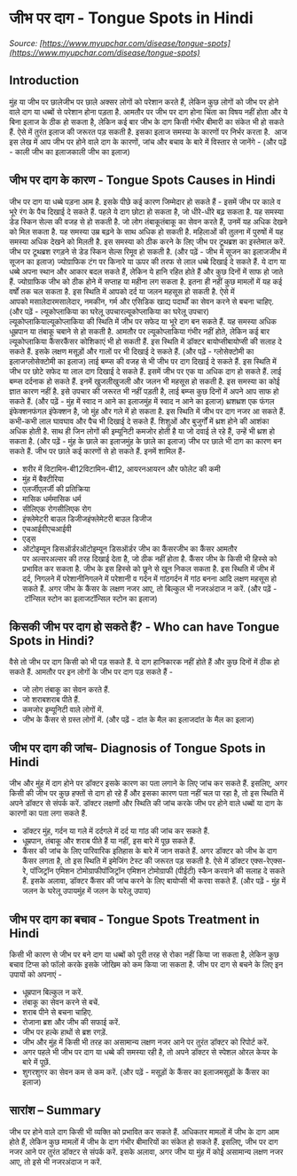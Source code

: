# जीभ पर दाग - Tongue Spots in Hindi
_Source: [https://www.myupchar.com/disease/tongue-spots](https://www.myupchar.com/disease/tongue-spots)_

## Introduction
मुंह या जीभ पर छालेजीभ पर छाले अक्सर लोगों को परेशान करते हैं, लेकिन कुछ लोगों को जीभ पर होने वाले दाग या धब्बों से परेशान होना पड़ता है. आमतौर पर जीभ पर दाग होना चिंता का विषय नहीं होता और ये बिना इलाज के ठीक हो सकता है, लेकिन कई बार जीभ के दाग किसी गंभीर बीमारी का संकेत भी हो सकते हैं. ऐसे में तुरंत इलाज की जरूरत पड़ सकती है. इसका इलाज समस्या के कारणों पर निर्भर करता है. 
आज इस लेख में आप जीभ पर होने वाले दाग के कारणों, जांच और बचाव के बारे में विस्तार से जानेंगे -
(और पढ़ें - काली जीभ का इलाजकाली जीभ का इलाज)

## जीभ पर दाग के कारण - Tongue Spots Causes in Hindi
जीभ पर दाग या धब्बे पड़ना आम है. इसके पीछे कई कारण जिम्मेदार हो सकते हैं -
इसमें जीभ पर काले व भूरे रंग के पैच दिखाई दे सकते हैं. पहले ये दाग छोटा हो सकता है, जो धीरे-धीरे बढ़ सकता है. यह समस्या डेड स्किन सेल्स की वजह से हो सकती है. जो लोग तंबाकूतंबाकू का सेवन करते हैं, उनमें यह अधिक देखने को मिल सकता है. यह समस्या उम्र बढ़ने के साथ अधिक हो सकती है. महिलाओं की तुलना में पुरुषों में यह समस्या अधिक देखने को मिलती है. इस समस्या को ठीक करने के लिए जीभ पर टूथब्रश का इस्तेमाल करें. जीभ पर टूथब्रश रगड़ने से डेड स्किन सेल्स रिमूव हो सकती है.
(और पढ़ें - जीभ में सूजन का इलाजजीभ में सूजन का इलाज)
ज्योग्राफिक टंग पर किनारे या ऊपर की तरफ से लाल धब्बे दिखाई दे सकते हैं. ये दाग या धब्बे अपना स्थान और आकार बदल सकते हैं, लेकिन ये हानि रहित होते हैं और कुछ दिनों में साफ हो जाते हैं. ज्योग्राफिक जीभ को ठीक होने में सप्ताह या महीना लग सकता है. इतना ही नहीं कुछ मामलों में यह कई वर्षों तक चल सकता है. इस स्थिति में आपको दर्द या जलन महसूस हो सकती है. ऐसे में आपको मसालेदारमसालेदार, नमकीन, गर्म और एसिडिक खाद्य पदार्थों का सेवन करने से बचना चाहिए.
(और पढ़ें - ल्यूकोप्लाकिया का घरेलू उपचारल्यूकोप्लाकिया का घरेलू उपचार)
ल्यूकोप्लाकियाल्यूकोप्लाकिया की स्थिति में जीभ पर सफेद या भूरे दाग बन सकते हैं. यह समस्या अधिक धूम्रपान या तंबाकू चबाने से हो सकती है. आमतौर पर ल्यूकोप्लाकिया गंभीर नहीं होते, लेकिन कई बार ल्यूकोप्लाकिया कैंसरकैंसर कोशिकाएं भी हो सकती हैं. इस स्थिति में डॉक्टर बायोप्सीबायोप्सी की सलाह दे सकते हैं. इसके लक्षण मसूड़ों और गालों पर भी दिखाई दे सकते हैं.
(और पढ़ें - ग्लोसेक्टोमी का इलाजग्लोसेक्टोमी का इलाज)
लाई बम्प्स की वजह से भी जीभ पर दाग दिखाई दे सकते हैं. इस स्थिति में जीभ पर छोटे सफेद या लाल दाग दिखाई दे सकते हैं. इसमें जीभ पर एक या अधिक दाग हो सकते हैं. लाई बम्प्स दर्दनाक हो सकते हैं. इनमें खुजलीखुजली और जलन भी महसूस हो सकती है. इस समस्या का कोई ज्ञात कारण नहीं है. इसे उपचार की जरूरत भी नहीं पड़ती है, लाई बम्प्स कुछ दिनों में अपने आप साफ हो सकते हैं.
(और पढ़ें - मुंह में स्वाद न आने का इलाजमुंह में स्वाद न आने का इलाज)
थ्रशथ्रश एक फंगल इंफेक्शनफंगल इंफेक्शन है, जो मुंह और गले में हो सकता है. इस स्थिति में जीभ पर दाग नजर आ सकते हैं. कभी-कभी लाल घावघाव और पैच भी दिखाई दे सकते हैं. शिशुओं और बुजुर्गों में थ्रश होने की आशंका अधिक होती है. साथ ही जिन लोगों की इम्यूनिटी कमजोर होती है या जो दवाई ले रहे हैं, उन्हें भी थ्रश हो सकता है.
(और पढ़ें - मुंह के छाले का इलाजमुंह के छाले का इलाज)
जीभ पर छाले भी दाग का कारण बन सकते हैं. जीभ पर छाले कई कारणों से हो सकते हैं. इनमें शामिल हैं-
- शरीर में विटामिन-बी12विटामिन-बी12, आयरनआयरन और फोलेट की कमी
- मुंह में बैक्टीरिया
- एलर्जीएलर्जी की प्रतिक्रिया
- मासिक धर्ममासिक धर्म
- सीलिएक रोगसीलिएक रोग
- इंफ्लेमेटरी बाउल डिजीजइंफ्लेमेटरी बाउल डिजीज
- एचआईवीएचआईवी
- एड्स
- ऑटोइम्यून डिसऑर्डरऑटोइम्यून डिसऑर्डर
जीभ का कैंसरजीभ का कैंसर आमतौर पर अल्सरअल्सर की तरह दिखाई देता है, जो ठीक नहीं होता है. कैंसर जीभ के किसी भी हिस्से को प्रभावित कर सकता है. जीभ के इस हिस्से को छूने से खून निकल सकता है. इस स्थिति में जीभ में दर्द, निगलने में परेशानीनिगलने में परेशानी व गर्दन में गांठगर्दन में गांठ बनना आदि लक्षण महसूस हो सकते हैं. अगर जीभ के कैंसर के लक्षण नजर आए, तो बिल्कुल भी नजरअंदाज न करें.
(और पढ़ें - टॉन्सिल स्टोन का इलाजटॉन्सिल स्टोन का इलाज)

## किसकी जीभ पर दाग हो सकते हैं? - Who can have Tongue Spots in Hindi?
वैसे तो जीभ पर दाग किसी को भी पड़ सकते हैं. ये दाग हानिकारक नहीं होते हैं और कुछ दिनों में ठीक हो सकते हैं. आमतौर पर इन लोगों के जीभ पर दाग पड़ सकते हैं -
- जो लोग तंबाकू का सेवन करते हैं.
- जो शराबशराब पीते हैं.
- कमजोर इम्यूनिटी वाले लोगों में.
- जीभ के कैंसर से ग्रस्त लोगों में.
(और पढ़ें - दांत के मैल का इलाजदांत के मैल का इलाज)

## जीभ पर दाग की जांच- Diagnosis of Tongue Spots in Hindi
जीभ और मुंह में दाग होने पर डॉक्टर इसके कारण का पता लगाने के लिए जांच कर सकते हैं. इसलिए, अगर किसी की जीभ पर कुछ हफ्तों से दाग हो रहे हैं और इसका कारण पता नहीं चल पा रहा है, तो इस स्थिति में अपने डॉक्टर से संपर्क करें. डॉक्टर लक्षणों और स्थिति की जांच करके जीभ पर होने वाले धब्बों या दाग के कारणों का पता लगा सकते हैं.
- डॉक्टर मुंह, गर्दन या गले में दर्दगले में दर्द या गांठ की जांच कर सकते हैं.
- धूम्रपान, तंबाकू और शराब पीते हैं या नहीं, इस बारे में पूछ सकते हैं.
- कैंसर की जांच के लिए पारिवारिक इतिहास के बारे में जान सकते हैं.
अगर डॉक्टर को जीभ के दाग कैंसर लगता है, तो इस स्थिति में इमेजिंग टेस्ट की जरूरत पड़ सकती है. ऐसे में डॉक्टर एक्स-रेएक्स-रे, पॉजिट्रॉन एमिशन टोमोग्राफीपॉजिट्रॉन एमिशन टोमोग्राफी (पीईटी) स्कैन करवाने की सलाह दे सकते हैं. इसके अलावा, डॉक्टर कैंसर की जांच करने के लिए बायोप्सी भी करवा सकते हैं.
(और पढ़ें - मुंह में जलन के घरेलू उपायमुंह में जलन के घरेलू उपाय)

## जीभ पर दाग का बचाव - Tongue Spots Treatment in Hindi
किसी भी कारण से जीभ पर बने दाग या धब्बों को पूरी तरह से रोका नहीं किया जा सकता है, लेकिन कुछ बचाव टिप्स को फॉलो करके इसके जोखिम को कम किया जा सकता है. जीभ पर दाग से बचने के लिए इन उपायों को अपनाएं -
- धूम्रपान बिल्कुल न करें.
- तंबाकू का सेवन करने से बचें.
- शराब पीने से बचना चाहिए.
- रोजाना ब्रश और जीभ की सफाई करें.
- जीभ पर हल्के हाथों से ब्रश रगड़ें.
- जीभ और मुंह में किसी भी तरह का असामान्य लक्षण नजर आने पर तुरंत डॉक्टर को रिपोर्ट करें.
- अगर पहले भी जीभ पर दाग या धब्बे की समस्या रही है, तो अपने डॉक्टर से स्पेशल ओरल केयर के बारे में पूछें.
- शुगरशुगर का सेवन कम से कम करें.
(और पढ़ें - मसूड़ों के कैंसर का इलाजमसूड़ों के कैंसर का इलाज)

## सारांश – Summary
जीभ पर होने वाले दाग किसी भी व्यक्ति को प्रभावित कर सकते हैं. अधिकतर मामलों में जीभ के दाग आम होते हैं, लेकिन कुछ मामलों में जीभ के दाग गंभीर बीमारियों का संकेत हो सकते हैं. इसलिए, जीभ पर दाग नजर आने पर तुरंत डॉक्टर से संपर्क करें. इसके अलावा, अगर जीभ या मुंह में कोई असामान्य लक्षण नजर आए, तो इसे भी नजरअंदाज न करें.

